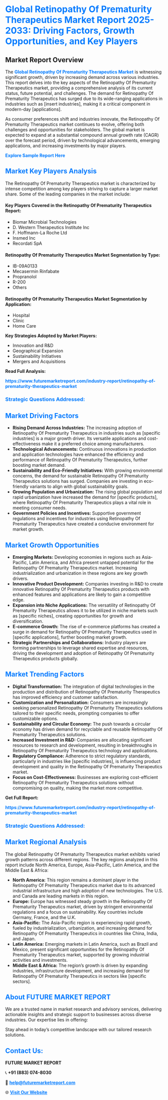 <h1 style="color: #007BFF;">Global Retinopathy Of Prematurity Therapeutics Market Report 2025-2033: Driving Factors, Growth Opportunities, and Key Players</h1>

<section id="overview">
<h2>Market Report Overview</h2>
<p>The <a href="https://www.futuremarketreport.com/industry-report/retinopathy-of-prematurity-therapeutics-market" style="color: #007BFF; text-decoration: none;"><strong>Global Retinopathy Of Prematurity Therapeutics Market</strong></a> is witnessing significant growth, driven by increasing demand across various industries. This report delves into the key aspects of the Retinopathy Of Prematurity Therapeutics market, providing a comprehensive analysis of its current status, future potential, and challenges. The demand for Retinopathy Of Prematurity Therapeutics has surged due to its wide-ranging applications in industries such as [insert industries], making it a critical component in modern-day [applications].</p>
<p>As consumer preferences shift and industries innovate, the Retinopathy Of Prematurity Therapeutics market continues to evolve, offering both challenges and opportunities for stakeholders. The global market is expected to expand at a substantial compound annual growth rate (CAGR) over the forecast period, driven by technological advancements, emerging applications, and increasing investments by major players.</p>
</section>

<section id="overview">
<p><a href="https://www.futuremarketreport.com/request-sample/reportId=54157" style="color: #007BFF; text-decoration: none;"><strong>Explore Sample Report Here</strong></a></p>
</section>

<section id="key-players">
<h2 style="color: #007BFF;">Market Key Players Analysis</h2>
<p>The Retinopathy Of Prematurity Therapeutics market is characterized by intense competition among key players striving to capture a larger market share. Some of the leading companies in the market include:</p>
<h4>Key Players Covered in the Retinopathy Of Prematurity Therapeutics Report:</h4>
<ul><li>Biomar Microbial Technologies</li><li>D. Western Therapeutics Institute Inc</li><li>F. Hoffmann-La Roche Ltd</li><li>Insmed Inc</li><li>Recordati SpA</li></ul>
<h4>Retinopathy Of Prematurity Therapeutics Market Segmentation by Type:</h4>
<ul><li>IB-09A0133</li><li>Mecasermin Rinfabate</li><li>Propranolol</li><li>R-200</li><li>Others</li></ul>

<h4>Retinopathy Of Prematurity Therapeutics Market Segmentation by Application:</h4>
<ul><li>Hospital</li><li>Clinic</li><li>Home Care</li></ul>
<p><strong>Key Strategies Adopted by Market Players:</strong></p>
<ul>
<li>Innovation and R&D</li>
<li>Geographical Expansion</li>
<li>Sustainability Initiatives</li>
<li>Mergers and Acquisitions</li>
</ul>
</section>

<section>
<p><strong>Read Full Analysis: </strong></p><a href="https://www.futuremarketreport.com/industry-report/retinopathy-of-prematurity-therapeutics-market" style="color: #007BFF; text-decoration: none;"><strong>https://www.futuremarketreport.com/industry-report/retinopathy-of-prematurity-therapeutics-market</strong></a>
<h3 style="color: #007BFF;">Strategic Questions Addressed:</h3>
</section>

<section id="driving-factors">
<h2 style="color: #007BFF;">Market Driving Factors</h2>
<ul>
<li><strong>Rising Demand Across Industries:</strong> The increasing adoption of Retinopathy Of Prematurity Therapeutics in industries such as [specific industries] is a major growth driver. Its versatile applications and cost-effectiveness make it a preferred choice among manufacturers.</li>
<li><strong>Technological Advancements:</strong> Continuous innovations in production and application technologies have enhanced the efficiency and performance of Retinopathy Of Prematurity Therapeutics, further boosting market demand.</li>
<li><strong>Sustainability and Eco-Friendly Initiatives:</strong> With growing environmental concerns, the demand for sustainable Retinopathy Of Prematurity Therapeutics solutions has surged. Companies are investing in eco-friendly variants to align with global sustainability goals.</li>
<li><strong>Growing Population and Urbanization:</strong> The rising global population and rapid urbanization have increased the demand for [specific products], where Retinopathy Of Prematurity Therapeutics plays a vital role in meeting consumer needs.</li>
<li><strong>Government Policies and Incentives:</strong> Supportive government regulations and incentives for industries using Retinopathy Of Prematurity Therapeutics have created a conducive environment for market growth.</li>
</ul>
</section>

<section id="growth-opportunities">
<h2 style="color: #007BFF;">Market Growth Opportunities</h2>
<ul>
<li><strong>Emerging Markets:</strong> Developing economies in regions such as Asia-Pacific, Latin America, and Africa present untapped potential for the Retinopathy Of Prematurity Therapeutics market. Increasing industrialization and urbanization in these regions are key growth drivers.</li>
<li><strong>Innovative Product Development:</strong> Companies investing in R&D to create innovative Retinopathy Of Prematurity Therapeutics products with enhanced features and applications are likely to gain a competitive edge.</li>
<li><strong>Expansion into Niche Applications:</strong> The versatility of Retinopathy Of Prematurity Therapeutics allows it to be utilized in niche markets such as [specific niches], creating opportunities for growth and diversification.</li>
<li><strong>E-commerce Growth:</strong> The rise of e-commerce platforms has created a surge in demand for Retinopathy Of Prematurity Therapeutics used in [specific applications], further boosting market growth.</li>
<li><strong>Strategic Partnerships and Collaborations:</strong> Industry players are forming partnerships to leverage shared expertise and resources, driving the development and adoption of Retinopathy Of Prematurity Therapeutics products globally.</li>
</ul>
</section>

<section id="trending-factors">
<h2 style="color: #007BFF;">Market Trending Factors</h2>
<ul>
<li><strong>Digital Transformation:</strong> The integration of digital technologies in the production and distribution of Retinopathy Of Prematurity Therapeutics has improved efficiency and customer satisfaction.</li>
<li><strong>Customization and Personalization:</strong> Consumers are increasingly seeking personalized Retinopathy Of Prematurity Therapeutics solutions tailored to their specific needs, prompting companies to offer customizable options.</li>
<li><strong>Sustainability and Circular Economy:</strong> The push towards a circular economy has driven demand for recyclable and reusable Retinopathy Of Prematurity Therapeutics solutions.</li>
<li><strong>Increased Investment in R&D:</strong> Companies are allocating significant resources to research and development, resulting in breakthroughs in Retinopathy Of Prematurity Therapeutics technology and applications.</li>
<li><strong>Regulatory Compliance:</strong> Adherence to strict regulatory standards, particularly in industries like [specific industries], is influencing product development and quality in the Retinopathy Of Prematurity Therapeutics market.</li>
<li><strong>Focus on Cost-Effectiveness:</strong> Businesses are exploring cost-efficient Retinopathy Of Prematurity Therapeutics solutions without compromising on quality, making the market more competitive.</li>
</ul>
</section>

<section>
<p><strong>Get Full Report: </strong></p><a href="https://www.futuremarketreport.com/industry-report/retinopathy-of-prematurity-therapeutics-market" style="color: #007BFF; text-decoration: none;"><strong>https://www.futuremarketreport.com/industry-report/retinopathy-of-prematurity-therapeutics-market</strong></a>
<h3 style="color: #007BFF;">Strategic Questions Addressed:</h3>
</section>


<section id="regional-analysis">
<h2 style="color: #007BFF;">Market Regional Analysis</h2>
<p>The global Retinopathy Of Prematurity Therapeutics market exhibits varied growth patterns across different regions. The key regions analyzed in this report include North America, Europe, Asia-Pacific, Latin America, and the Middle East & Africa:</p>
<ul>
<li><strong>North America:</strong> This region remains a dominant player in the Retinopathy Of Prematurity Therapeutics market due to its advanced industrial infrastructure and high adoption of new technologies. The U.S. and Canada are leading markets in this region.</li>
<li><strong>Europe:</strong> Europe has witnessed steady growth in the Retinopathy Of Prematurity Therapeutics market, driven by stringent environmental regulations and a focus on sustainability. Key countries include Germany, France, and the U.K.</li>
<li><strong>Asia-Pacific:</strong> The Asia-Pacific region is experiencing rapid growth, fueled by industrialization, urbanization, and increasing demand for Retinopathy Of Prematurity Therapeutics in countries like China, India, and Japan.</li>
<li><strong>Latin America:</strong> Emerging markets in Latin America, such as Brazil and Mexico, present significant opportunities for the Retinopathy Of Prematurity Therapeutics market, supported by growing industrial activities and investments.</li>
<li><strong>Middle East & Africa:</strong> The region’s growth is driven by expanding industries, infrastructure development, and increasing demand for Retinopathy Of Prematurity Therapeutics in sectors like [specific sectors].</li>
</ul>
</section>

<footer>
<h2 style="color: #007BFF;">About FUTURE MARKET REPORT</h2>
<p>We are a trusted name in market research and advisory services, delivering actionable insights and strategic support to businesses across diverse industries. Our expertise lies in offering:</p>

<p>Stay ahead in today’s competitive landscape with our tailored research solutions.</p>

<h2 style="color: #007BFF;">Contact Us:</h2>
<p><strong>FUTURE MARKET REPORT</strong></p>
<p>📞 <strong>+91 (883) 074-8030</strong></p>
<p>📧 <strong><a href="mailto:help@futuremarketreport.com" style="color: #007BFF;">help@futuremarketreport.com</a></strong></p>
<p>🌐 <strong><a href="https://www.futuremarketreport.com/" style="color: #007BFF;">Visit Our Website</a></strong></p>
</footer>